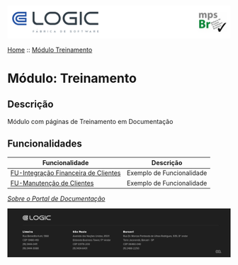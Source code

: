 
![Cabecalho](../ReadMe-Anexos/Cabecalho.png)

[Home](../ReadMe.md) :: [Módulo Treinamento](Modulo-Treinamento.md)

# Módulo: Treinamento

## Descrição

Módulo com páginas de Treinamento em Documentação

## Funcionalidades


| Funcionalidade                                                                   | Descrição                                                          |
|----------------------------------------------------------------------------------|--------------------------------------------------------------------|
| [FU-Integração Financeira de Clientes](FU-Integracao-Financeira-Clientes/FU-Integracao-Financeira-Clientes.md) | Exemplo de Funcionalidade |
| [FU-Manutenção de Clientes](FU-Manutencao-Clientes/FU-Manutencao-Clientes.md) | Exemplo de Funcionalidade |


_[Sobre o Portal de Documentação](../About/About.md)_


![Rodape](../ReadMe-Anexos/Rodape.png)
